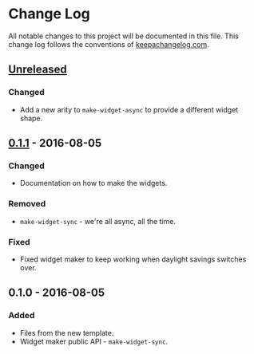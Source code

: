 # Change Log
All notable changes to this project will be documented in this file. This change log follows the conventions of [keepachangelog.com](http://keepachangelog.com/).

## [Unreleased]
### Changed
- Add a new arity to `make-widget-async` to provide a different widget shape.

## [0.1.1] - 2016-08-05
### Changed
- Documentation on how to make the widgets.

### Removed
- `make-widget-sync` - we're all async, all the time.

### Fixed
- Fixed widget maker to keep working when daylight savings switches over.

## 0.1.0 - 2016-08-05
### Added
- Files from the new template.
- Widget maker public API - `make-widget-sync`.

[Unreleased]: https://github.com/your-name/clj-temp/compare/0.1.1...HEAD
[0.1.1]: https://github.com/your-name/clj-temp/compare/0.1.0...0.1.1
